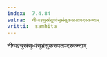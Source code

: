 ```yaml
---
index:  7.4.84
sutra:  नीग्वज्ञ्चुस्रंसुध्वंसुभ्रंसुकसपतपदस्कन्दाम्
vritti:  samhita 
---
```


नीग्वज्ञ्चुस्रंसुध्वंसुभ्रंसुकसपतपदस्कन्दाम्

